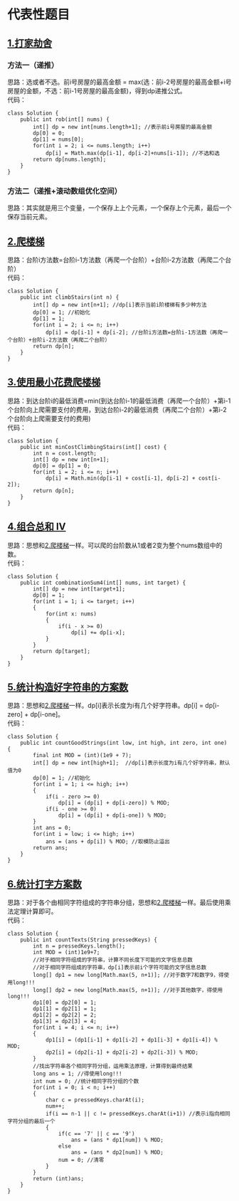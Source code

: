 # 代表性题目

## [1.打家劫舍](https://leetcode.cn/problems/house-robber/description/)

### 方法一（递推）
思路：选或者不选。前i号房屋的最高金额 = max(选：前i-2号房屋的最高金额+i号房屋的金额，不选：前i-1号房屋的最高金额)，得到dp递推公式。   
代码：
```
class Solution {
    public int rob(int[] nums) {
        int[] dp = new int[nums.length+1]; //表示前i号房屋的最高金额
        dp[0] = 0;
        dp[1] = nums[0];
        for(int i = 2; i <= nums.length; i++)
            dp[i] = Math.max(dp[i-1], dp[i-2]+nums[i-1]); //不选和选
        return dp[nums.length];
    }
}
```

### 方法二（递推+滚动数组优化空间）
思路：其实就是用三个变量，一个保存上上个元素，一个保存上个元素，最后一个保存当前元素。


## [2.爬楼梯](https://leetcode.cn/problems/climbing-stairs/description/)
思路：台阶i方法数=台阶i-1方法数（再爬一个台阶）+台阶i-2方法数（再爬二个台阶）     
代码：
```
class Solution {
    public int climbStairs(int n) {
        int[] dp = new int[n+1]; //dp[i]表示当前i阶楼梯有多少种方法
        dp[0] = 1; //初始化
        dp[1] = 1;
        for(int i = 2; i <= n; i++)
            dp[i] = dp[i-1] + dp[i-2]; //台阶i方法数=台阶i-1方法数（再爬一个台阶）+台阶i-2方法数（再爬二个台阶）
        return dp[n];
    }
}
```

## [3.使用最小花费爬楼梯](https://leetcode.cn/problems/min-cost-climbing-stairs/description/)
思路：到达台阶i的最低消费=min(到达台阶i-1的最低消费（再爬一个台阶）+第i-1个台阶向上爬需要支付的费用，到达台阶i-2的最低消费（再爬二个台阶）+第i-2个台阶向上爬需要支付的费用)     
代码：
```
class Solution {
    public int minCostClimbingStairs(int[] cost) {
        int n = cost.length;
        int[] dp = new int[n+1];
        dp[0] = dp[1] = 0;
        for(int i = 2; i <= n; i++)
            dp[i] = Math.min(dp[i-1] + cost[i-1], dp[i-2] + cost[i-2]);
        return dp[n];
    }
}
```

## [4.组合总和 Ⅳ](https://leetcode.cn/problems/combination-sum-iv/description/)
思路：思想和[2.爬楼梯](https://leetcode.cn/problems/climbing-stairs/description/)一样。可以爬的台阶数从1或者2变为整个nums数组中的数。     
代码：
```
class Solution {
    public int combinationSum4(int[] nums, int target) {
        int[] dp = new int[target+1];
        dp[0] = 1;
        for(int i = 1; i <= target; i++)
        {
            for(int x: nums)
            {
                if(i - x >= 0)
                    dp[i] += dp[i-x];
            }
        }
        return dp[target];
    }
}
```

## [5.统计构造好字符串的方案数](https://leetcode.cn/problems/count-ways-to-build-good-strings/description/)
思路：思想和[2.爬楼梯](https://leetcode.cn/problems/climbing-stairs/description/)一样。dp[i]表示长度为i有几个好字符串。dp[i] = dp[i-zero] + dp[i-one]。  
代码：
```
class Solution {
    public int countGoodStrings(int low, int high, int zero, int one) {
        final int MOD = (int)(1e9 + 7);
        int[] dp = new int[high+1];  //dp[i]表示长度为i有几个好字符串，默认值为0
        dp[0] = 1; //初始化
        for(int i = 1; i <= high; i++)
        {
            if(i - zero >= 0)
                dp[i] = (dp[i] + dp[i-zero]) % MOD;
            if(i - one >= 0)
                dp[i] = (dp[i] + dp[i-one]) % MOD;
        }
        int ans = 0;
        for(int i = low; i <= high; i++)
            ans = (ans + dp[i]) % MOD; //取模防止溢出
        return ans;
    }
}
```

## [6.统计打字方案数](https://leetcode.cn/problems/count-number-of-texts/description/)
思路：对于各个由相同字符组成的字符串分组，思想和[2.爬楼梯](https://leetcode.cn/problems/climbing-stairs/description/)一样。最后使用乘法定理计算即可。   
代码：
```
class Solution {
    public int countTexts(String pressedKeys) {
        int n = pressedKeys.length();
        int MOD = (int)1e9+7;
        //对于相同字符组成的字符串，计算不同长度下可能的文字信息总数
        //对于相同字符组成的字符串，dp[i]表示前i个字符可能的文字信息总数
        long[] dp1 = new long[Math.max(5, n+1)]; //对于数字7和数字9，得使用long!!!
        long[] dp2 = new long[Math.max(5, n+1)]; //对于其他数字，得使用long!!!
        dp1[0] = dp2[0] = 1;
        dp1[1] = dp2[1] = 1;
        dp1[2] = dp2[2] = 2;
        dp1[3] = dp2[3] = 4;
        for(int i = 4; i <= n; i++)
        {
            dp1[i] = (dp1[i-1] + dp1[i-2] + dp1[i-3] + dp1[i-4]) % MOD;
            dp2[i] = (dp2[i-1] + dp2[i-2] + dp2[i-3]) % MOD;
        }
        //找出字符串各个相同字符分组，运用乘法原理，计算得到最终结果
        long ans = 1; //得使用long!!!
        int num = 0; //统计相同字符分组的个数
        for(int i = 0; i < n; i++)
        {
            char c = pressedKeys.charAt(i);
            num++;
            if(i == n-1 || c != pressedKeys.charAt(i+1)) //表示i指向相同字符分组的最后一个
            {
                if(c == '7' || c == '9')
                    ans = (ans * dp1[num]) % MOD;
                else
                    ans = (ans * dp2[num]) % MOD;
                num = 0; //清零
            }
        }
        return (int)ans;
    }
}
```

